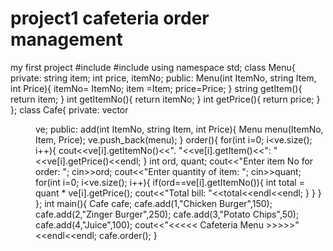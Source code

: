 # project1 cafeteria order management
my first project
#include <iostream>
#include <vector>
using namespace std;
class Menu{
	private:
		string item;
		int price, itemNo;
	public:
		Menu(int ItemNo, string Item, int Price){
			itemNo= ItemNo;
			item =Item;
			price=Price;
		}
	string getItem(){
		return item;
	}
	int getItemNo(){
		return itemNo;
	}
	int getPrice(){
		return price;
	}
};
class Cafe{
	private:
		vector<Menu> ve;
	public:
		add(int ItemNo, string Item, int Price){
			Menu menu(ItemNo, Item, Price);
			ve.push_back(menu);
		}
	order(){
		for(int i=0; i<ve.size(); i++){
cout<<ve[i].getItemNo()<<". "<<ve[i].getItem()<<": "<<ve[i].getPrice()<<endl;
		}
		int ord, quant;
cout<<"Enter item No for order: "; cin>>ord;
cout<<"Enter quantity of item: "; cin>>quant;
	for(int i=0; i<ve.size(); i++){
		if(ord==ve[i].getItemNo()){
	int total = quant * ve[i].getPrice();
	cout<<"Total bill: "<<total<<endl<<endl;
		}
	}
	}
};
int main(){
	Cafe cafe;
	cafe.add(1,"Chicken Burger",150);
	cafe.add(2,"Zinger Burger",250);
	cafe.add(3,"Potato Chips",50);
	cafe.add(4,"Juice",100);
	cout<<"<<<<< Cafeteria Menu >>>>>"<<endl<<endl;
	cafe.order();
}
